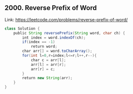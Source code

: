 ## 2000. Reverse Prefix of Word
Link: https://leetcode.com/problems/reverse-prefix-of-word/

```java
class Solution {
    public String reversePrefix(String word, char ch) {
        int index = word.indexOf(ch);
        if(index == -1)
            return word;
        char arr[] = word.toCharArray();
        for(int l=0,r=index;l<=r;l++,r--){
            char c = arr[l];
            arr[l] = arr[r];
            arr[r] = c;
        }
        return new String(arr);
    }
}
```
